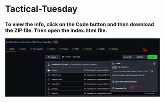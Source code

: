 # Tactical-Tuesday

### To view the info, click on the Code button and then download the ZIP file. Then open the index.html file.

![alt text](https://raw.githubusercontent.com/AlanMauricioCastillo/Tactical-Tuesday/master/images/img_README.jpg)
